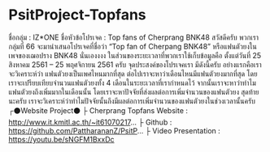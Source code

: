 # PsitProject-Topfans
ชื่อกลุ่ม : IZ*ONE
ชื่อหัวข้อโปรเจค : Top fans of Cherprang BNK48
    สวัสดีครับ พวกเรากลุ่มที่ 66 จะมานำเสนอโปรเจคที่ชื่อว่า “Top fan of Cherpang BNK48” หรือแฟนตัวยงในเพจของเฌอปราง BNK48 นั่นเองงงง ในส่วนของระยะเวลาที่พวกเราใช้เก็บข้อมูลคือ ตั้งแต่วันที่ 25 สิงหาคม 2561 – 25 พฤศจิกายน 2561 ครับ
  	จุดประสงค์ของโปรเจคเรา มีดังนี้ครับ อย่างแรกคือเราจะวิเคราะห์ว่า แฟนตัวยงเป็นเพศไหนมากที่สุด ต่อไปเราจะหาว่าเดือนไหนมีแฟนตัวยงมากที่สุด โดยเราจะเปรียบเทียบจำนวนแฟนตัวยงทั้ง 4 เดือนในระยะเวลาที่เรากำหนดไว้ จากนั้นเราจะหาว่าทำไมแฟนตัวยงถึงเพิ่มมากในเดือนนั้น โดยเราจะหาปัจจัยที่ส่งผลต่อการเพิ่มจำนวนของแฟนตัวยง สุดท้ายนะครับ เราจะวิเคราะห์ว่าทำไมปัจจัยนั้นถึงมีผลต่อการเพิ่มจำนวนของแฟนตัวยงในช่วงเวลานั้นครับ
┌⚫Website Project⚫
├ Cherprang Topfans Website :  http://www.it.kmitl.ac.th/~it61070217...
├ Github : https://github.com/PattharananZ/PsitP...
├ Video Presentation : https://youtu.be/sNGFM1BxxDc
